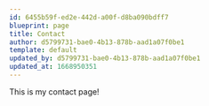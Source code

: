 ```yaml
---
id: 6455b59f-ed2e-442d-a00f-d8ba090bdff7
blueprint: page
title: Contact
author: d5799731-bae0-4b13-878b-aad1a07f0be1
template: default
updated_by: d5799731-bae0-4b13-878b-aad1a07f0be1
updated_at: 1668950351
---
```

This is my contact page!